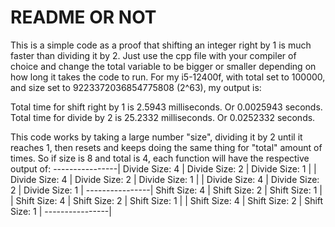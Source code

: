 # README OR NOT
This is a simple code as a proof that shifting an integer right by 1 is much faster than dividing it by 2.
Just use the cpp file with your compiler of choice and change the total variable to be bigger or smaller depending on how long it takes the code to run.
For my i5-12400f, with total set to 100000, and size set to 9223372036854775808 (2^63), my output is: 


Total time for shift right by 1 is 2.5943 milliseconds.
Or 0.0025943 seconds.
Total time for divide by 2 is 25.2332 milliseconds.
Or 0.0252332 seconds.


This code works by taking a large number "size", dividing it by 2 until it reaches 1, then resets and keeps doing the same thing for "total" amount of times.
So if size is 8 and total is 4, each function will have the respective output of: 
----------------|
Divide Size: 4  |
Divide Size: 2  |
Divide Size: 1  |
                |
Divide Size: 4  |
Divide Size: 2  |
Divide Size: 1  |
                |
Divide Size: 4  |
Divide Size: 2  |
Divide Size: 1  |
----------------|
Shift Size: 4   |
Shift Size: 2   |
Shift Size: 1   |
                |
Shift Size: 4   |
Shift Size: 2   |
Shift Size: 1   |
                |
Shift Size: 4   |
Shift Size: 2   |
Shift Size: 1   |
----------------|

